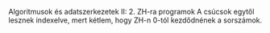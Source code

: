 Algoritmusok és adatszerkezetek II: 2. ZH-ra programok
A csúcsok egytől lesznek indexelve, mert kétlem, hogy ZH-n 0-tól kezdődnének a sorszámok.